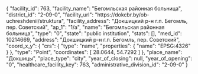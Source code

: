 {
    "facility_id": 763,
    "facility_name": "Бегомльская районная больница",
    "district_id": "2-09-0",
    "facility_url": "https:\/\/dokcbr.by\/ob-uchreshdenii\/struktura",
    "facility_address": "Докшицкий р-н г.п. Бегомль, пер. Советский",
    "ap_1": "1\/а",
    "name": "Бегомльская районная больница",
    "type": "0",
    "state": "public institution",
    "stats": [],
    "med_id": 10214669,
    "address": "Докшицкий р-н г.п. Бегомль, пер. Советский",
    "coord_x_y": {
        "crs": {
            "type": "name",
            "properties": {
                "name": "EPSG:4326"
            }
        },
        "type": "Point",
        "coordinates": [
            28.0644,
            54.7292
        ]
    },
    "place_name": "Докшицы",
    "place_type": "city",
    "year_of_closing": null,
    "year_of_opening": "0",
    "healthcare_facility_key": 763,
    "administrative_division_id": "2-09-0"
}
